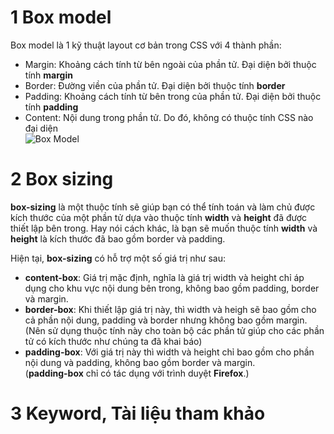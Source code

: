 # 1 Box model
Box model là 1 kỹ thuật layout cơ bản trong CSS với 4 thành phần:</br >
 - Margin: Khoảng cách tính từ bên ngoài của phần tử. Đại diện bởi thuộc tính **margin**</br >
 - Border: Đường viền của phần tử. Đại diện bởi thuộc tính **border**</br >
 - Padding: Khoảng cách tính từ bên trong của phần tử. Đại diện bởi thuộc tính **padding**</br >
 - Content: Nội dung trong phần tử. Do đó, không có thuộc tính CSS nào đại diện</br >
 ![Box Model](https://media.geeksforgeeks.org/wp-content/uploads/box-model-1.png)
# 2 Box sizing
**box-sizing** là một thuộc tính sẽ giúp bạn có thể tính toán và làm chủ được kích thước của một phần tử dựa vào thuộc tính **width** và **height** đã được thiết lập bên trong. Hay nói cách khác, là bạn sẽ muốn thuộc tính **width** và **height** là kích thước đã bao gồm border và padding.</br >

Hiện tại, **box-sizing** có hỗ trợ một số giá trị như sau:</br >
 - **content-box**: Giá trị mặc định, nghĩa là giá trị width và height chỉ áp dụng cho khu vực nội dung bên trong, không bao gồm padding, border và margin.</br >
 - **border-box**: Khi thiết lập giá trị này, thì width và heigh sẽ bao gồm cho cả phần nội dung, padding và border nhưng không bao gồm margin.</br >
 (Nên sử dụng thuộc tính này cho toàn bộ các phần tử giúp cho các phần tử có kích thước như chúng ta đã khai báo)</br >
 - **padding-box**: Với giá trị này thì width và height chỉ bao gồm cho phần nội dung và padding, không bao gồm border và margin.</br >
 (**padding-box** chỉ có tác dụng với trình duyệt **Firefox**.)
# 3 Keyword, Tài liệu tham khảo
